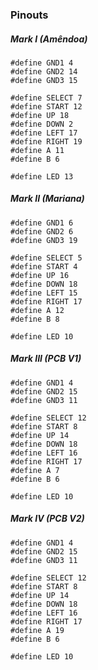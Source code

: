 ### Pinouts
##### Mark I (Amêndoa)
```
#define GND1 4 
#define GND2 14 
#define GND3 15 
 
#define SELECT 7 
#define START 12 
#define UP 18 
#define DOWN 2 
#define LEFT 17  
#define RIGHT 19 
#define A 11 
#define B 6 
 
#define LED 13
```

##### Mark II (Mariana)
```
#define GND1 6 
#define GND2 6 
#define GND3 19 
 
#define SELECT 5 
#define START 4 
#define UP 16 
#define DOWN 18 
#define LEFT 15 
#define RIGHT 17 
#define A 12 
#define B 8 
 
#define LED 10
```
##### Mark III (PCB V1)
```
#define GND1 4
#define GND2 15
#define GND3 11

#define SELECT 12
#define START 8
#define UP 14
#define DOWN 18
#define LEFT 16 
#define RIGHT 17
#define A 7
#define B 6

#define LED 10
```
##### Mark IV (PCB V2)
```
#define GND1 4
#define GND2 15
#define GND3 11

#define SELECT 12
#define START 8
#define UP 14
#define DOWN 18
#define LEFT 16 
#define RIGHT 17
#define A 19
#define B 6

#define LED 10
```
